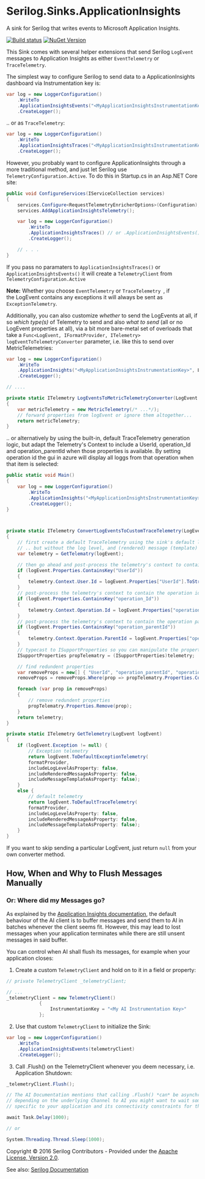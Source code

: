 # Serilog.Sinks.ApplicationInsights

A sink for Serilog that writes events to Microsoft Application Insights.
 
[![Build status](https://ci.appveyor.com/api/projects/status/ccgd7k98kbmifl5v/branch/master?svg=true)](https://ci.appveyor.com/project/serilog/serilog-sinks-applicationinsights/branch/master) [![NuGet Version](http://img.shields.io/nuget/v/Serilog.Sinks.ApplicationInsights.svg?style=flat)](https://www.nuget.org/packages/Serilog.Sinks.ApplicationInsights/)

This Sink comes with several helper extensions that send Serilog `LogEvent` messages to Application Insights as either `EventTelemetry` or `TraceTelemetry`.

The simplest way to configure Serilog to send data to a ApplicationInsights dashboard via Instrumentation key is:

```csharp
var log = new LoggerConfiguration()
    .WriteTo
	.ApplicationInsightsEvents("<MyApplicationInsightsInstrumentationKey>")
    .CreateLogger();
```


.. or as `TraceTelemetry`:


```csharp
var log = new LoggerConfiguration()
    .WriteTo
	.ApplicationInsightsTraces("<MyApplicationInsightsInstrumentationKey>")
    .CreateLogger();
```

However, you probably want to configure ApplicationInsights through a more traditional method, and just let Serilog use `TelemetryConfiguration.Active`. To do this in Startup.cs in an Asp.NET Core site:


```csharp
public void ConfigureServices(IServiceCollection services)
{
    services.Configure<RequestTelemetryEnricherOptions>(Configuration);
    services.AddApplicationInsightsTelemetry();

    var log = new LoggerConfiguration()
        .WriteTo
	    .ApplicationInsightsTraces() // or .ApplicationInsightsEvents()
        .CreateLogger();

    // . . .
}
```

If you pass no paramaters to `ApplicationInsightsTraces()` or `ApplicationInsightsEvents()` it will create a `TelemetryClient` from `TelemetryConfiguration.Active`

**Note:** Whether you choose `EventTelemetry` or `TraceTelemetry `, if the LogEvent contains any exceptions it will always be sent as `ExceptionTelemetry`.

Additionally, you can also customize *whether* to send the LogEvents at all, if so *which type(s)* of Telemetry to send and also *what to send* (all or no LogEvent properties at all), via a bit more bare-metal set of overloads that take a  `Func<LogEvent, IFormatProvider, ITelemetry> logEventToTelemetryConverter` parameter, i.e. like this to send over MetricTelemetries:

```csharp
var log = new LoggerConfiguration()
    .WriteTo
	.ApplicationInsights("<MyApplicationInsightsInstrumentationKey>", LogEventsToMetricTelemetryConverter)
    .CreateLogger();

// ....

private static ITelemetry LogEventsToMetricTelemetryConverter(LogEvent serilogLogEvent, IFormatProvider formatProvider)
{
    var metricTelemetry = new MetricTelemetry(/* ...*/);
    // forward properties from logEvent or ignore them altogether...
    return metricTelemetry;
}

```


.. or alternatively by using the built-in, default TraceTelemetry generation logic, but adapt the Telemetry's Context to include a UserId, operation_Id and operation_parentId when those properties is available. By setting operation id the gui in azure will display all loggs from that operation when that item is selected:


```csharp
public static void Main()
{
    var log = new LoggerConfiguration()
        .WriteTo
        .ApplicationInsights("<MyApplicationInsightsInstrumentationKey>", ConvertLogEventsToCustomTraceTelemetry)
        .CreateLogger();
}



private static ITelemetry ConvertLogEventsToCustomTraceTelemetry(LogEvent logEvent, IFormatProvider formatProvider)
{
    // first create a default TraceTelemetry using the sink's default logic
    // .. but without the log level, and (rendered) message (template) included in the Properties
    var telemetry = GetTelematry(logEvent);

    // then go ahead and post-process the telemetry's context to contain the user id as desired
    if (logEvent.Properties.ContainsKey("UserId"))
    {
        telemetry.Context.User.Id = logEvent.Properties["UserId"].ToString();
    }
    // post-process the telemetry's context to contain the operation id
    if (logEvent.Properties.ContainsKey("operation_Id"))
    {
        telemetry.Context.Operation.Id = logEvent.Properties["operation_Id"].ToString();
    }
    // post-process the telemetry's context to contain the operation parent id
    if (logEvent.Properties.ContainsKey("operation_parentId"))
    {
        telemetry.Context.Operation.ParentId = logEvent.Properties["operation_parentId"].ToString();
    }
    // typecast to ISupportProperties so you can manipulate the properties as desired
    ISupportProperties propTelematry = (ISupportProperties)telemetry;

    // find redundent properties
    var removeProps = new[] { "UserId", "operation_parentId", "operation_Id" };
    removeProps = removeProps.Where(prop => propTelematry.Properties.ContainsKey(prop)).ToArray();

    foreach (var prop in removeProps)
    {
        // remove redundent properties
        propTelematry.Properties.Remove(prop);
    }	
    return telemetry;
}

private static ITelemetry GetTelemetry(LogEvent logEvent)
{
    if (logEvent.Exception != null) {
        // Exception telemetry
        return logEvent.ToDefaultExceptionTelemetry(
        formatProvider,
        includeLogLevelAsProperty: false,
        includeRenderedMessageAsProperty: false,
        includeMessageTemplateAsProperty: false);
    }
    else {
        // default telemetry
        return logEvent.ToDefaultTraceTelemetry(
        formatProvider,
        includeLogLevelAsProperty: false,
        includeRenderedMessageAsProperty: false,
        includeMessageTemplateAsProperty: false);
    }
}

```

If you want to skip sending a particular LogEvent, just return `null` from your own converter method.


## How, When and Why to Flush Messages Manually
		
### Or: Where did my Messages go?

As explained by the [Application Insights documentation](https://azure.microsoft.com/en-us/documentation/articles/app-insights-api-custom-events-metrics/#flushing-data), the default behaviour of the AI client is to buffer messages and send them to AI in batches whenever the client seems fit. However, this may lead to lost messages when your application terminates while there are still unsent messages in said buffer.

You can control when AI shall flush its messages, for example when your application closes:

1) Create a custom `TelemetryClient` and hold on to it in a field or property:

```csharp
// private TelemetryClient _telemetryClient;

// ...
_telemetryClient = new TelemetryClient()
            {
                InstrumentationKey = "<My AI Instrumentation Key>"
            };
```

2) Use that custom `TelemetryClient` to initialize the Sink:

```csharp
var log = new LoggerConfiguration()
    .WriteTo
	.ApplicationInsightsEvents(telemetryClient)
    .CreateLogger();
```

3) Call .Flush() on the TelemetryClient whenever you deem necessary, i.e. Application Shutdown:

```csharp
_telemetryClient.Flush();

// The AI Documentation mentions that calling .Flush() *can* be asynchronous and non-blocking so
// depending on the underlying Channel to AI you might want to wait some time
// specific to your application and its connectivity constraints for the flush to finish.

await Task.Delay(1000);

// or 

System.Threading.Thread.Sleep(1000);

```

Copyright &copy; 2016 Serilog Contributors - Provided under the [Apache License, Version 2.0](http://apache.org/licenses/LICENSE-2.0.html).

See also: [Serilog Documentation](https://github.com/serilog/serilog/wiki)

